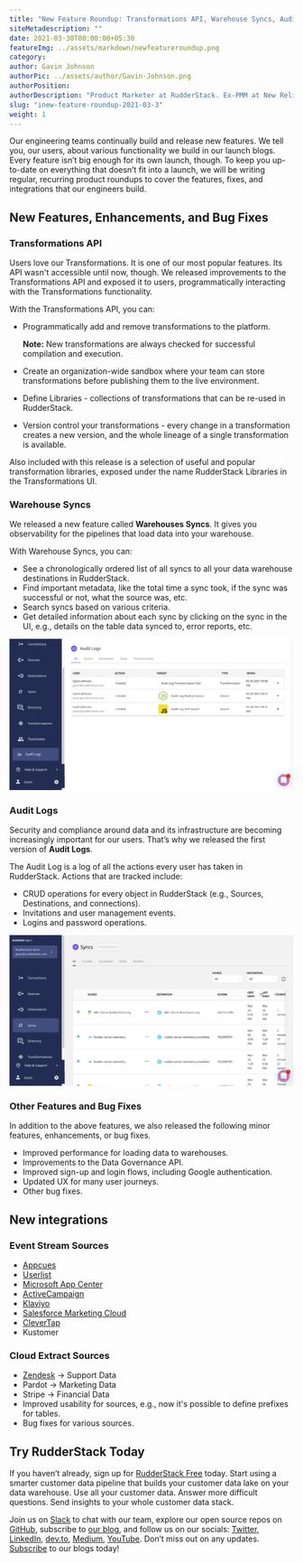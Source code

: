 ```yaml
---
title: "New Feature Roundup: Transformations API, Warehouse Syncs, Audit Logs, and More"
siteMetadescription: ""
date: 2021-03-30T00:00:00+05:30
featureImg: ../assets/markdown/newfeatureroundup.png
category:
author: Gavin Johnson
authorPic: ../assets/author/Gavin-Johnson.png
authorPosition:
authorDescription: "Product Marketer at RudderStack. Ex-PMM at New Relic & AT&T. Ex-consultant at Deloitte. Ex-sys admin. (Sometimes) Ex-developer."
slug: "inew-feature-roundup-2021-03-3"
weight: 1
---
```



Our engineering teams continually build and release new features. We tell you, our users, about various functionality we build in our launch blogs. Every feature isn’t big enough for its own launch, though. To keep you up-to-date on everything that doesn’t fit into a launch, we will be writing regular, recurring product roundups to cover the features, fixes, and integrations that our engineers build.


## New Features, Enhancements, and Bug Fixes


### Transformations API

Users love our Transformations. It is one of our most popular features. Its API wasn't accessible until now, though. We released improvements to the Transformations API and exposed it to users, programmatically interacting with the Transformations functionality.

With the Transformations API, you can:



*   Programmatically add and remove transformations to the platform.

    **Note:** New transformations are always checked for successful compilation and execution.

*   Create an organization-wide sandbox where your team can store transformations before publishing them to the live environment.
*   Define Libraries - collections of transformations that can be re-used in RudderStack.
*   Version control your transformations - every change in a transformation creates a new version, and the whole lineage of a single transformation is available.

Also included with this release is a selection of useful and popular transformation libraries, exposed under the name RudderStack Libraries in the Transformations UI.


### Warehouse Syncs

We released a new feature called **Warehouses Syncs**. It gives you observability for the pipelines that load data into your warehouse.

With Warehouse Syncs, you can:



*   See a chronologically ordered list of all syncs to all your data warehouse destinations in RudderStack.
*   Find important metadata, like the total time a sync took, if the sync was successful or not, what the source was, etc.
*   Search syncs based on various criteria.
*   Get detailed information about each sync by clicking on the sync in the UI, e.g., details on the table data synced to, error reports, etc.





![Audit Logs](../assets/markdown/productroundupauditlog.png)



### Audit Logs

Security and compliance around data and its infrastructure are becoming increasingly important for our users. That’s why we released the first version of **Audit Logs**.

The Audit Log is a log of all the actions every user has taken in RudderStack. Actions that are tracked include:



*   CRUD operations for every object in RudderStack (e.g., Sources, Destinations, and connections).
*   Invitations and user management events.
*   Logins and password operations.





![Warehouse Syncs](../assets/markdown/productroundupwarehousesyncs02.png)



### Other Features and Bug Fixes

In addition to the above features, we also released the following minor features, enhancements, or bug fixes.



*   Improved performance for loading data to warehouses.
*   Improvements to the Data Governance API.
*   Improved sign-up and login flows, including Google authentication.
*   Updated UX for many user journeys.
*   Other bug fixes.


## New integrations


### Event Stream Sources



*   [Appcues](https://rudderstack.com/integration/appcues/)
*   [Userlist](https://rudderstack.com/integration/userlist/)
*   [Microsoft App Center](https://rudderstack.com/integration/app-center/)
*   [ActiveCampaign](https://rudderstack.com/integration/activecampaign/)
*   [Klaviyo](https://rudderstack.com/integration/klaviyo/) 
*   [Salesforce Marketing Cloud](https://rudderstack.com/integration/salesforce-marketing-cloud/)
*   [CleverTap](https://rudderstack.com/integration/clevertap/)
*   Kustomer


### Cloud Extract Sources



*   [Zendesk](https://rudderstack.com/integration/zendesk-source/) → Support Data
*   Pardot → Marketing Data
*   Stripe → Financial Data
*   Improved usability for sources, e.g., now it's possible to define prefixes for tables.
*   Bug fixes for various sources.


## Try RudderStack Today

If you haven’t already, sign up for [RudderStack Free](https://app.rudderlabs.com/signup?type=freetrial) today. Start using a smarter customer data pipeline that builds your customer data lake on your data warehouse. Use all your customer data. Answer more difficult questions. Send insights to your whole customer data stack.

Join us on [Slack](https://resources.rudderstack.com/join-rudderstack-slack) to chat with our team, explore our open source repos on [GitHub](https://github.com/rudderlabs), subscribe to [our blog](https://rudderstack.com/blog/), and follow us on our socials: [Twitter](https://twitter.com/RudderStack), [LinkedIn](https://www.linkedin.com/company/rudderlabs/), [dev.to](https://dev.to/rudderstack), [Medium](https://rudderstack.medium.com/), [YouTube](https://www.youtube.com/channel/UCgV-B77bV_-LOmKYHw8jvBw). Don’t miss out on any updates. [Subscribe](https://rudderstack.com/blog/) to our blogs today!
